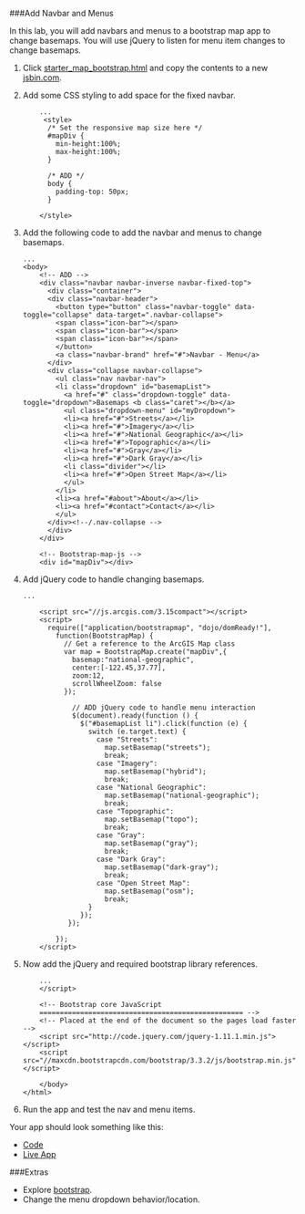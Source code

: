 ###Add Navbar and Menus

In this lab, you will add navbars and menus to a bootstrap map app to change basemaps. You will use jQuery to listen for menu item changes to change basemaps.

1. Click [starter_map_bootstrap.html](src/starter_map_bootstrap.html) and copy the contents to a new [jsbin.com](http://jsbin.com).

2. Add some CSS styling to add space for the fixed navbar.

	```
		...
		 <style>
	      /* Set the responsive map size here */
	      #mapDiv {
	        min-height:100%; 
	        max-height:100%; 
	      }

	      /* ADD */
	      body {
	        padding-top: 50px;
	      }

	    </style>
	```

3. Add the following code to add the navbar and menus to change basemaps.

	```
	...
	<body>
		<!-- ADD -->
	    <div class="navbar navbar-inverse navbar-fixed-top">
	      <div class="container">
	      <div class="navbar-header">
	        <button type="button" class="navbar-toggle" data-toggle="collapse" data-target=".navbar-collapse">
	        <span class="icon-bar"></span>
	        <span class="icon-bar"></span>
	        <span class="icon-bar"></span>
	        </button>
	        <a class="navbar-brand" href="#">Navbar - Menu</a>
	      </div>
	      <div class="collapse navbar-collapse">
	        <ul class="nav navbar-nav">
	        <li class="dropdown" id="basemapList">
	          <a href="#" class="dropdown-toggle" data-toggle="dropdown">Basemaps <b class="caret"></b></a>
	          <ul class="dropdown-menu" id="myDropdown">
	          <li><a href="#">Streets</a></li>
	          <li><a href="#">Imagery</a></li>
	          <li><a href="#">National Geographic</a></li>
	          <li><a href="#">Topographic</a></li>
	          <li><a href="#">Gray</a></li>
	          <li><a href="#">Dark Gray</a></li>
	          <li class="divider"></li>
	          <li><a href="#">Open Street Map</a></li>
	          </ul>
	        </li>
	        <li><a href="#about">About</a></li>
	        <li><a href="#contact">Contact</a></li>
	        </ul>
	      </div><!--/.nav-collapse -->
	      </div>
	    </div>

		<!-- Bootstrap-map-js -->
		<div id="mapDiv"></div>
	```

4. Add jQuery code to handle changing basemaps.

	```
	...

		<script src="//js.arcgis.com/3.15compact"></script>
	    <script>
	      require(["application/bootstrapmap", "dojo/domReady!"], 
	        function(BootstrapMap) {
	          // Get a reference to the ArcGIS Map class
	          var map = BootstrapMap.create("mapDiv",{
	            basemap:"national-geographic",
	            center:[-122.45,37.77],
	            zoom:12,
	            scrollWheelZoom: false
	          });

	    		// ADD jQuery code to handle menu interaction
	           	$(document).ready(function () {
	              $("#basemapList li").click(function (e) {
	                switch (e.target.text) {
	                  case "Streets":
	                    map.setBasemap("streets");
	                    break;
	                  case "Imagery":
	                    map.setBasemap("hybrid");
	                    break;
	                  case "National Geographic":
	                    map.setBasemap("national-geographic");
	                    break;
	                  case "Topographic":
	                    map.setBasemap("topo");
	                    break;
	                  case "Gray":
	                    map.setBasemap("gray");
	                    break;
	                  case "Dark Gray":
                    	map.setBasemap("dark-gray");
                    	break;
	                  case "Open Street Map":
	                    map.setBasemap("osm");
	                    break;
	                }
	              });
	           });

	        });
	    </script>
	```

5. Now add the jQuery and required bootstrap library references.
	
	```
		...
		</script>

	    <!-- Bootstrap core JavaScript
	    ================================================== -->
	    <!-- Placed at the end of the document so the pages load faster -->
	    <script src="http://code.jquery.com/jquery-1.11.1.min.js"></script>
	    <script src="//maxcdn.bootstrapcdn.com/bootstrap/3.3.2/js/bootstrap.min.js"></script>

		</body>
	</html>
	```

6. Run the app and test the nav and menu items.

Your app should look something like this:
 * [Code](https://github.com/Esri/geodev-hackerlabs/blob/gh-pages/develop/src/add_navbar_menu_bootstrap.html)
 * [Live App](http://esri.github.io/geodev-hackerlabs/develop/src/add_navbar_menu_bootstrap.html)

###Extras
* Explore [bootstrap](http://getbootstrap.com).
* Change the menu dropdown behavior/location.
